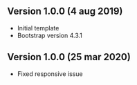 ## Version 1.0.0 (4 aug 2019)
- Initial template
- Bootstrap version 4.3.1

## Version 1.0.0 (25 mar 2020)
- Fixed responsive issue